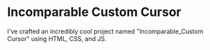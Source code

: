 # Incomparable Custom Cursor 

 I've crafted an incredibly cool project named "Incomparable_Custom Cursor" using HTML, CSS, and JS.
